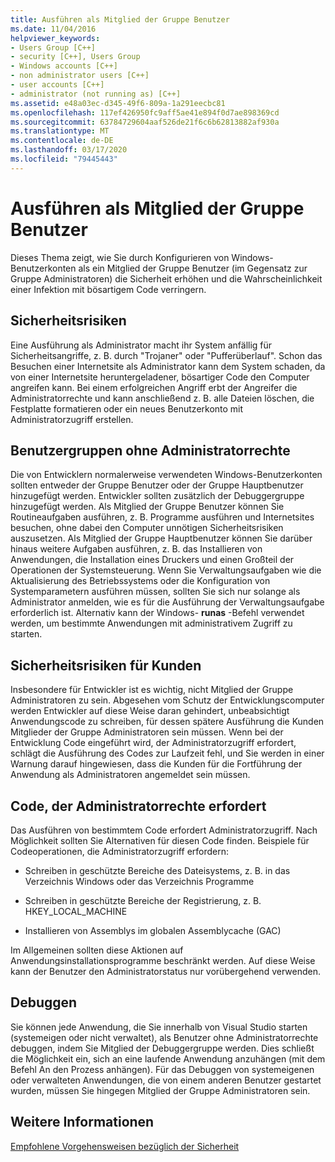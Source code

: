 ```yaml
---
title: Ausführen als Mitglied der Gruppe Benutzer
ms.date: 11/04/2016
helpviewer_keywords:
- Users Group [C++]
- security [C++], Users Group
- Windows accounts [C++]
- non administrator users [C++]
- user accounts [C++]
- administrator (not running as) [C++]
ms.assetid: e48a03ec-d345-49f6-809a-1a291eecbc81
ms.openlocfilehash: 117ef426950fc9aff5ae41e894f0d7ae898369cd
ms.sourcegitcommit: 63784729604aaf526de21f6c6b62813882af930a
ms.translationtype: MT
ms.contentlocale: de-DE
ms.lasthandoff: 03/17/2020
ms.locfileid: "79445443"
---
```

# <a name="running-as-a-member-of-the-users-group"></a>Ausführen als Mitglied der Gruppe Benutzer

Dieses Thema zeigt, wie Sie durch Konfigurieren von Windows-Benutzerkonten als ein Mitglied der Gruppe Benutzer (im Gegensatz zur Gruppe Administratoren) die Sicherheit erhöhen und die Wahrscheinlichkeit einer Infektion mit bösartigem Code verringern.

## <a name="security-risks"></a>Sicherheitsrisiken

Eine Ausführung als Administrator macht ihr System anfällig für Sicherheitsangriffe, z. B. durch "Trojaner" oder "Pufferüberlauf". Schon das Besuchen einer Internetsite als Administrator kann dem System schaden, da von einer Internetsite heruntergeladener, bösartiger Code den Computer angreifen kann. Bei einem erfolgreichen Angriff erbt der Angreifer die Administratorrechte und kann anschließend z. B. alle Dateien löschen, die Festplatte formatieren oder ein neues Benutzerkonto mit Administratorzugriff erstellen.

## <a name="non-administrator-user-groups"></a>Benutzergruppen ohne Administratorrechte

Die von Entwicklern normalerweise verwendeten Windows-Benutzerkonten sollten entweder der Gruppe Benutzer oder der Gruppe Hauptbenutzer hinzugefügt werden. Entwickler sollten zusätzlich der Debuggergruppe hinzugefügt werden. Als Mitglied der Gruppe Benutzer können Sie Routineaufgaben ausführen, z. B. Programme ausführen und Internetsites besuchen, ohne dabei den Computer unnötigen Sicherheitsrisiken auszusetzen. Als Mitglied der Gruppe Hauptbenutzer können Sie darüber hinaus weitere Aufgaben ausführen, z. B. das Installieren von Anwendungen, die Installation eines Druckers und einen Großteil der Operationen der Systemsteuerung. Wenn Sie Verwaltungsaufgaben wie die Aktualisierung des Betriebssystems oder die Konfiguration von Systemparametern ausführen müssen, sollten Sie sich nur solange als Administrator anmelden, wie es für die Ausführung der Verwaltungsaufgabe erforderlich ist. Alternativ kann der Windows- **runas** -Befehl verwendet werden, um bestimmte Anwendungen mit administrativem Zugriff zu starten.

## <a name="exposing-customers-to-security-risks"></a>Sicherheitsrisiken für Kunden

Insbesondere für Entwickler ist es wichtig, nicht Mitglied der Gruppe Administratoren zu sein. Abgesehen vom Schutz der Entwicklungscomputer werden Entwickler auf diese Weise daran gehindert, unbeabsichtigt Anwendungscode zu schreiben, für dessen spätere Ausführung die Kunden Mitglieder der Gruppe Administratoren sein müssen. Wenn bei der Entwicklung Code eingeführt wird, der Administratorzugriff erfordert, schlägt die Ausführung des Codes zur Laufzeit fehl, und Sie werden in einer Warnung darauf hingewiesen, dass die Kunden für die Fortführung der Anwendung als Administratoren angemeldet sein müssen.

## <a name="code-that-requires-administrator-privileges"></a>Code, der Administratorrechte erfordert

Das Ausführen von bestimmtem Code erfordert Administratorzugriff. Nach Möglichkeit sollten Sie Alternativen für diesen Code finden. Beispiele für Codeoperationen, die Administratorzugriff erfordern:

- Schreiben in geschützte Bereiche des Dateisystems, z. B. in das Verzeichnis Windows oder das Verzeichnis Programme

- Schreiben in geschützte Bereiche der Registrierung, z. B. HKEY_LOCAL_MACHINE

- Installieren von Assemblys im globalen Assemblycache (GAC)

Im Allgemeinen sollten diese Aktionen auf Anwendungsinstallationsprogramme beschränkt werden. Auf diese Weise kann der Benutzer den Administratorstatus nur vorübergehend verwenden.

## <a name="debugging"></a>Debuggen

Sie können jede Anwendung, die Sie innerhalb von Visual Studio starten (systemeigen oder nicht verwaltet), als Benutzer ohne Administratorrechte debuggen, indem Sie Mitglied der Debuggergruppe werden. Dies schließt die Möglichkeit ein, sich an eine laufende Anwendung anzuhängen (mit dem Befehl An den Prozess anhängen). Für das Debuggen von systemeigenen oder verwalteten Anwendungen, die von einem anderen Benutzer gestartet wurden, müssen Sie hingegen Mitglied der Gruppe Administratoren sein.

## <a name="see-also"></a>Weitere Informationen

[Empfohlene Vorgehensweisen bezüglich der Sicherheit](security-best-practices-for-cpp.md)
